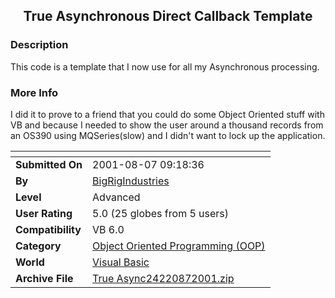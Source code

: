 ﻿<div align="center">

## True Asynchronous Direct Callback Template


</div>

### Description

This code is a template that I now use for all my Asynchronous processing.
 
### More Info
 
I did it to prove to a friend that you could do some Object Oriented stuff with VB and because I needed to show the user around a thousand records from an OS390 using MQSeries(slow) and I didn't want to lock up the application.


<span>             |<span>
---                |---
**Submitted On**   |2001-08-07 09:18:36
**By**             |[BigRigIndustries](https://github.com/Planet-Source-Code/PSCIndex/blob/master/ByAuthor/bigrigindustries.md)
**Level**          |Advanced
**User Rating**    |5.0 (25 globes from 5 users)
**Compatibility**  |VB 6\.0
**Category**       |[Object Oriented Programming \(OOP\)](https://github.com/Planet-Source-Code/PSCIndex/blob/master/ByCategory/object-oriented-programming-oop__1-47.md)
**World**          |[Visual Basic](https://github.com/Planet-Source-Code/PSCIndex/blob/master/ByWorld/visual-basic.md)
**Archive File**   |[True Async24220872001\.zip](https://github.com/Planet-Source-Code/bigrigindustries-true-asynchronous-direct-callback-template__1-25937/archive/master.zip)








